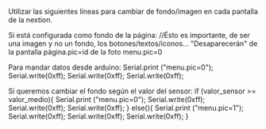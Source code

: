 Utilizar las siguientes líneas para cambiar de fondo/imagen en cada pantalla de la nextion.

Si está configurada como fondo de la página: //Ésto es importante, de ser una imagen y no un fondo, los botones/textos/íconos... "Desaparecerán" de la pantalla
página.pic=id de la foto
menu.pic=0

Para mandar datos desde arduino:
Serial.print ("menu.pic=0");
Serial.write(0xff);
Serial.write(0xff);
Serial.write(0xff);

Si queremos cambiar el fondo según el valor del sensor:
if (valor_sensor >= valor_medio){
  Serial.print ("menu.pic=0");
  Serial.write(0xff);
  Serial.write(0xff);
  Serial.write(0xff);
}
else(){
  Serial.print ("menu.pic=1");
  Serial.write(0xff);
  Serial.write(0xff);
  Serial.write(0xff);
}
